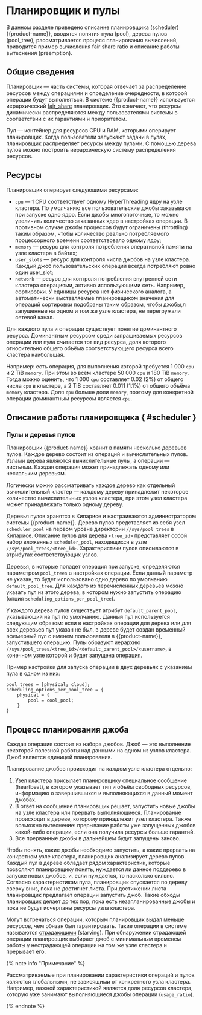 # Планировщик и пулы

В данном разделе приведено описание планировщика (scheduler) {{product-name}}, вводятся понятия пула (pool), дерева пулов (pool_tree), рассматривается процесс планирования вычислений, приводится пример вычисления fair share ratio и описание работы вытеснения (preemption).

## Общие сведения

Планировщик  — часть системы, которая отвечает за распределение ресурсов между операциями и определение очередности, в которой операции будут выполняться. В системе {{product-name}} используется иерархический [fair_share](http://en.wikipedia.org/wiki/Fair-share_scheduling) планировщик. Это означает, что ресурсы динамически распределяются между пользователями системы в соответствии с их гарантиями и приоритетом.

Пул — контейнер для ресурсов CPU и RAM, которыми оперирует планировщик. Когда пользователи запускают задачи в пулах, планировщик распределяет ресурсы между пулами. С помощью дерева пулов можно построить иерархическую систему распределения ресурсов.

## Ресурсы

Планировщик оперирует следующими ресурсами:

- `cpu` — 1 CPU соответствует одному HyperThreading ядру на узле кластера. По умолчанию все пользовательские джобы заказывают при запуске одно ядро. Если джобы многопоточные, то можно увеличить количество заказанных ядер в настройках операции. В противном случае джобы процессов будут ограничены (throttling) таким образом, чтобы количество реально потребляемого процессорного времени соответствовало одному ядру;
- `memory` — ресурс для контроля потребления оперативной памяти на узле кластера в байтах;
- `user_slots` — ресурс для контроля числа джобов на узле кластера. Каждый джоб пользовательских операций всегда потребляют ровно один user_slot;
- `network` — ресурс для контроля потребления внутренней сети кластера операциями, активно использующими сеть. Например, сортировки. У единицы ресурса нет физического аналога, а автоматически выставляемые планировщиком значения для операций сортировки подобраны таким образом, чтобы джобы,л запущенные на одном и том же узле кластера, не перегружали сетевой канал.

Для каждого пула и операции существует понятие доминантного ресурса. Доминантным ресурсом среди запрашиваемых ресурсов операции или пула считается тот вид ресурса, доля которого относительно общего объёма соответствующего ресурса всего кластера наибольшая.

Например: есть операция, для выполнения которой требуется 1 000 `cpu` и 2 TiB `memory`. При этом во всём кластере 50 000 `cpu` и 180 TiB `memory`. Тогда можно оценить, что 1 000 `cpu` составляет 0.02 (2%) от общего числа `cpu` в кластере, а 2 TiB составляет 0.011 (1.1%) от общего объёма `memory` кластера. Доля `cpu` больше доли `memory`, поэтому для конкретной операции доминантным ресурсом является `cpu`.

## Описание работы планировщика { #scheduler }

### Пулы и деревья пулов

Планировщик {{product-name}} хранит в памяти несколько деревьев пулов. Каждое дерево состоит из операций и вычислительных пулов. Узлами дерева являются вычислительные пулы, а операции — листьями. Каждая операция может принадлежать одному или нескольким деревьям.

Логически можно рассматривать каждое дерево как отдельный вычислительный кластер — каждому дереву принадлежит некоторое количество вычислительных узлов кластера, при этом узел кластера может принадлежать только одному дереву.

Деревья пулов хранятся в Кипарисе и настраиваются администратором системы {{product-name}}. Дерево пулов представляет из себя узел `scheduler_pool` на первом уровне директории `//sys/pool_trees` в Кипарисе. Описание пулов для дерева `<tree_id>` представляет собой набор вложенных `scheduler_pool`, находящихся в узле `//sys/pool_trees/<tree_id>`. Характеристики пулов описываются в атрибутах соответствующих узлов.

Деревья, в которые попадет операция при запуске, определяются параметром `pool_trees` в настройках операции. Если данный параметр не указан, то будет использовано одно дерево по умолчанию `default_pool_tree`. Для каждого из перечисленных деревьев можно указать пул из этого дерева, в котором нужно запустить операцию (опция `scheduling_options_per_pool_tree`).

У каждого дерева пулов существует атрибут `default_parent_pool`, указывающий на пул по умолчанию. Данный пул используется следующим образом: если в настройках операции для дерева или для всех деревьев пул указан не был, в дереве будет создан временный эфемерный пул с именем пользователя в {{product-name}}, запустившего операцию. Пулы образуют иерархию `//sys/pool_trees/<tree_id>/<default_parent_pool>/<username>`, в конечном узле которой и будет запущена операция.

Пример настройки для запуска операции в двух деревьях с указанием пула в одном из них:

```
pool_trees = [physical; cloud];
scheduling_options_per_pool_tree = {
    physical = {
        pool = cool_pool;
    }
}
```

## Процесс планирования джоба

Каждая операция состоит из набора джобов. Джоб — это выполнение некоторой полезной работы над данными на одном из узлов кластера. Джоб является единицей планирования.

Планирование джобов происходит на каждом узле кластера отдельно:

1. Узел кластера присылает планировщику специальное сообщение (heartbeat), в котором указывает тип и объём свободных ресурсов, информацию о завершившихся и выполняющихся в данный момент джобах.
2. В ответ на сообщение планировщик решает, запустить новые джобы на узле кластера или прервать выполняющиеся. Планирование происходит в дереве, которому принадлежит узел кластера. Также возможно вытеснение: прерывание работы уже запущенных джобов какой-либо операции, если она получила ресурсы больше гарантий.
3. Все прерванные джобы в дальнейшем будут запущены заново.

Чтобы понять, какие джобы необходимо запустить, а какие прервать на конкретном узле кластера, планировщик анализирует дерево пулов. Каждый пул в дереве обладает рядом характеристик, которые позволяют планировщику понять, нуждается ли данное поддерево в запуске новых джобов, и, если нуждается, то насколько сильно. Согласно характеристикам пула, планировщик спускается по дереву сверху вниз, пока не достигнет листа. При достижении листа планировщик предлагает операции запустить джоб. Такие обходы планировщик делает до тех пор, пока есть незапланированные джобы и пока не будут исчерпаны ресурсы узла кластера.

Могут встречаться операции, которым планировщик выдал меньше ресурсов, чем обязан был гарантировать. Такие операции в системе называются [страдающими](../../../../user-guide/data-processing/scheduler/preemption.md) (starving). При обнаружении страдающей операции планировщик выбирает джоб с минимальным временем работы у нестрадающей операции на том же узле кластера и прерывает его.

{% note info "Примечание" %}

Рассматриваемые при планировании характеристики операций и пулов являются глобальными, не зависящими от конкретного узла кластера. Например, важной характеристикой является доля ресурсов кластера, которую уже занимают выполняющиеся джобы операции (`usage_ratio`).

{% endnote %}
